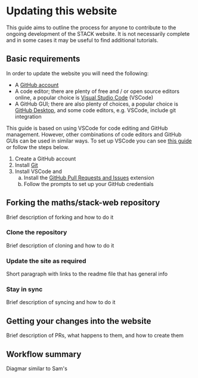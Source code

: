 # Updating this website

This guide aims to outline the process for anyone to contribute to the ongoing development of the STACK website. It is not necessarily complete and in some cases it may be useful to find additional tutorials.

## Basic requirements

In order to update the website you will need the following:

<ul>
    <li>A <a href="https://github.com/" target="_blank">GitHub account</a></li>
    <li>A code editor; there are plenty of free and / or open source editors online, a popular choice is <a href="https://code.visualstudio.com/" target="_blank">Visual Studio Code</a> (VSCode)</li>
    <li>A GitHub GUI; there are also plenty of choices, a popular choice is <a href="https://desktop.github.com/" target="_blank">GitHub Desktop</a>, and some code editors, e.g. VSCode, include git integration</li>
</ul>

This guide is based on using VSCode for code editing and GitHub management. However, other combinations of code editors and GitHub GUIs can be used in similar ways. To set up VSCode you can see <a href="https://code.visualstudio.com/docs/sourcecontrol/github" target="_blank">this guide</a> or follow the steps below.

<ol>
    <li>Create a GitHub account</li>
    <li>Install <a href="https://git-scm.com/download" href="_blank">Git</a></li>
    <li>Install VSCode and 
    <ol type="a">
        <li>Install the <a href="https://marketplace.visualstudio.com/items?itemName=GitHub.vscode-pull-request-github" target="_blank">GitHub Pull Requests and Issues</a> extension</li>
        <li>Follow the prompts to set up your GitHub credentials</li>
    </ol>
    </li>
</ol>

## Forking the maths/stack-web repository
Brief description of forking and how to do it

### Clone the repository
Brief description of cloning and how to do it

### Update the site as required
Short paragraph with links to the readme file that has general info

### Stay in sync
Brief description of syncing and how to do it

## Getting your changes into the website
Brief description of PRs, what happens to them, and how to create them

## Workflow summary
Diagmar similar to Sam's